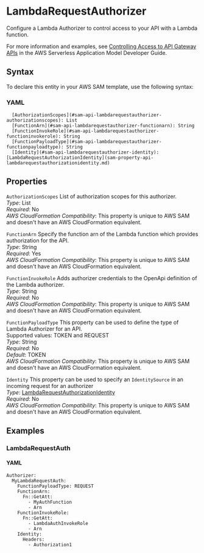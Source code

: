# LambdaRequestAuthorizer<a name="sam-property-api-lambdarequestauthorizer"></a>

Configure a Lambda Authorizer to control access to your API with a Lambda function\.

For more information and examples, see [Controlling Access to API Gateway APIs](serverless-controlling-access-to-apis.md) in the AWS Serverless Application Model Developer Guide\.

## Syntax<a name="sam-property-api-lambdarequestauthorizer-syntax"></a>

To declare this entity in your AWS SAM template, use the following syntax:

### YAML<a name="sam-property-api-lambdarequestauthorizer-syntax.yaml"></a>

```
  [AuthorizationScopes](#sam-api-lambdarequestauthorizer-authorizationscopes): List
  [FunctionArn](#sam-api-lambdarequestauthorizer-functionarn): String
  [FunctionInvokeRole](#sam-api-lambdarequestauthorizer-functioninvokerole): String
  [FunctionPayloadType](#sam-api-lambdarequestauthorizer-functionpayloadtype): String
  [Identity](#sam-api-lambdarequestauthorizer-identity): [LambdaRequestAuthorizationIdentity](sam-property-api-lambdarequestauthorizationidentity.md)
```

## Properties<a name="sam-property-api-lambdarequestauthorizer-properties"></a>

 `AuthorizationScopes`   <a name="sam-api-lambdarequestauthorizer-authorizationscopes"></a>
List of authorization scopes for this authorizer\.  
*Type*: List  
*Required*: No  
*AWS CloudFormation Compatibility*: This property is unique to AWS SAM and doesn't have an AWS CloudFormation equivalent\.

 `FunctionArn`   <a name="sam-api-lambdarequestauthorizer-functionarn"></a>
Specify the function arn of the Lambda function which provides authorization for the API\.  
*Type*: String  
*Required*: Yes  
*AWS CloudFormation Compatibility*: This property is unique to AWS SAM and doesn't have an AWS CloudFormation equivalent\.

 `FunctionInvokeRole`   <a name="sam-api-lambdarequestauthorizer-functioninvokerole"></a>
Adds authorizer credentials to the OpenApi definition of the Lambda authorizer\.  
*Type*: String  
*Required*: No  
*AWS CloudFormation Compatibility*: This property is unique to AWS SAM and doesn't have an AWS CloudFormation equivalent\.

 `FunctionPayloadType`   <a name="sam-api-lambdarequestauthorizer-functionpayloadtype"></a>
This property can be used to define the type of Lambda Authorizer for an API\.  
Supported values: TOKEN and REQUEST  
*Type*: String  
*Required*: No  
*Default*: TOKEN  
*AWS CloudFormation Compatibility*: This property is unique to AWS SAM and doesn't have an AWS CloudFormation equivalent\.

 `Identity`   <a name="sam-api-lambdarequestauthorizer-identity"></a>
This property can be used to specify an `IdentitySource` in an incoming request for an authorizer  
*Type*: [LambdaRequestAuthorizationIdentity](sam-property-api-lambdarequestauthorizationidentity.md)  
*Required*: No  
*AWS CloudFormation Compatibility*: This property is unique to AWS SAM and doesn't have an AWS CloudFormation equivalent\.

## Examples<a name="sam-property-api-lambdarequestauthorizer--examples"></a>

### LambdaRequestAuth<a name="sam-property-api-lambdarequestauthorizer--examples--lambdarequestauth"></a>

#### YAML<a name="sam-property-api-lambdarequestauthorizer--examples--lambdarequestauth--yaml"></a>

```
Authorizer:
  MyLambdaRequestAuth:
    FunctionPayloadType: REQUEST
    FunctionArn:
      Fn::GetAtt:
        - MyAuthFunction
        - Arn
    FunctionInvokeRole:
      Fn::GetAtt:
        - LambdaAuthInvokeRole
        - Arn
    Identity:
      Headers:
        - Authorization1
```